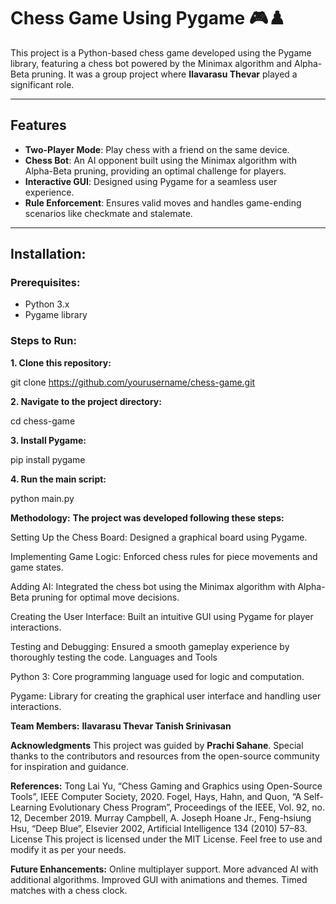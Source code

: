 # Chess Game Using Pygame 🎮♟️  

This project is a Python-based chess game developed using the Pygame library, featuring a chess bot powered by the Minimax algorithm and Alpha-Beta pruning. It was a group project where **Ilavarasu Thevar** played a significant role.  

---

## Features  
- **Two-Player Mode**: Play chess with a friend on the same device.  
- **Chess Bot**: An AI opponent built using the Minimax algorithm with Alpha-Beta pruning, providing an optimal challenge for players.  
- **Interactive GUI**: Designed using Pygame for a seamless user experience.  
- **Rule Enforcement**: Ensures valid moves and handles game-ending scenarios like checkmate and stalemate.  

---

## Installation:

### Prerequisites:  
- Python 3.x  
- Pygame library  

### Steps to Run:  
**1. Clone this repository:**  
   
   git clone https://github.com/yourusername/chess-game.git


**2. Navigate to the project directory:**

cd chess-game


**3. Install Pygame:**

pip install pygame


**4. Run the main script:**

python main.py


**Methodology:**
**The project was developed following these steps:**

Setting Up the Chess Board: Designed a graphical board using Pygame.

Implementing Game Logic: Enforced chess rules for piece movements and game states.

Adding AI: Integrated the chess bot using the Minimax algorithm with Alpha-Beta pruning for optimal move decisions.

Creating the User Interface: Built an intuitive GUI using Pygame for player interactions.

Testing and Debugging: Ensured a smooth gameplay experience by thoroughly testing the code.
Languages and Tools

Python 3: Core programming language used for logic and computation.

Pygame: Library for creating the graphical user interface and handling user interactions.


**Team Members:**
**Ilavarasu Thevar 
Tanish Srinivasan**


**Acknowledgments**
This project was guided by **Prachi Sahane**. Special thanks to the contributors and resources from the open-source community for inspiration and guidance.



**References:**
Tong Lai Yu, “Chess Gaming and Graphics using Open-Source Tools”, IEEE Computer Society, 2020.
Fogel, Hays, Hahn, and Quon, “A Self-Learning Evolutionary Chess Program”, Proceedings of the IEEE, Vol. 92, no. 12, December 2019.
Murray Campbell, A. Joseph Hoane Jr., Feng-hsiung Hsu, “Deep Blue”, Elsevier 2002, Artificial Intelligence 134 (2010) 57–83.
License
This project is licensed under the MIT License. Feel free to use and modify it as per your needs.



**Future Enhancements:**
Online multiplayer support.
More advanced AI with additional algorithms.
Improved GUI with animations and themes.
Timed matches with a chess clock.
